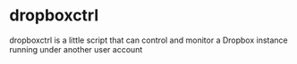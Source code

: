 # dropboxctrl
dropboxctrl is a little script that can control and monitor a Dropbox instance running under another user account
